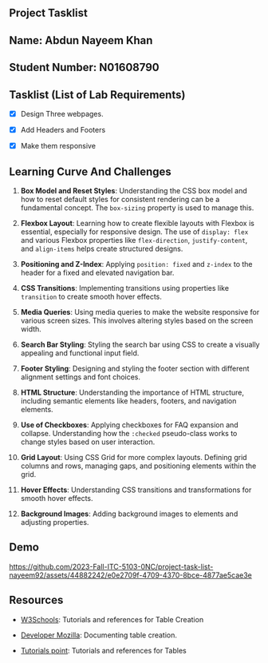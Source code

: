 
## Project Tasklist




## Name: Abdun Nayeem Khan



## Student Number: N01608790


## Tasklist (List of Lab Requirements)

- [x] Design Three webpages.

- [x] Add Headers and Footers

- [x] Make them responsive
##  Learning Curve And Challenges


1. **Box Model and Reset Styles**: Understanding the CSS box model and how to reset default styles for consistent rendering can be a fundamental concept. The `box-sizing` property is used to manage this.

2. **Flexbox Layout**: Learning how to create flexible layouts with Flexbox is essential, especially for responsive design. The use of `display: flex` and various Flexbox properties like `flex-direction`, `justify-content`, and `align-items` helps create structured designs.

3. **Positioning and Z-Index**: Applying `position: fixed` and `z-index` to the header for a fixed and elevated navigation bar.

4. **CSS Transitions**: Implementing transitions using properties like `transition` to create smooth hover effects.

5. **Media Queries**: Using media queries to make the website responsive for various screen sizes. This involves altering styles based on the screen width.

6. **Search Bar Styling**: Styling the search bar using CSS to create a visually appealing and functional input field.

7. **Footer Styling**: Designing and styling the footer section with different alignment settings and font choices.

8. **HTML Structure**: Understanding the importance of HTML structure, including semantic elements like headers, footers, and navigation elements.

9. **Use of Checkboxes**: Applying checkboxes for FAQ expansion and collapse. Understanding how the `:checked` pseudo-class works to change styles based on user interaction.
10.  **Grid Layout**: Using CSS Grid for more complex layouts. Defining grid columns and rows, managing gaps, and positioning elements within the grid.
11.  **Hover Effects**: Understanding CSS transitions and transformations for smooth hover effects.
12.  **Background Images**: Adding background images to elements and adjusting properties.





## Demo



https://github.com/2023-Fall-ITC-5103-0NC/project-task-list-nayeem92/assets/44882242/e0e2709f-4709-4370-8bce-4877ae5cae3e



## Resources

- [W3Schools](https://www.w3schools.com/html/html_tables.asp): Tutorials and references for Table Creation

- [Developer Mozilla](https://developer.mozilla.org/en-US/docs/Learn/HTML/Tables/Basics): Documenting table creation.

- [Tutorials point](https://www.tutorialspoint.com/html/html_tables.htm): Tutorials and references for Tables

